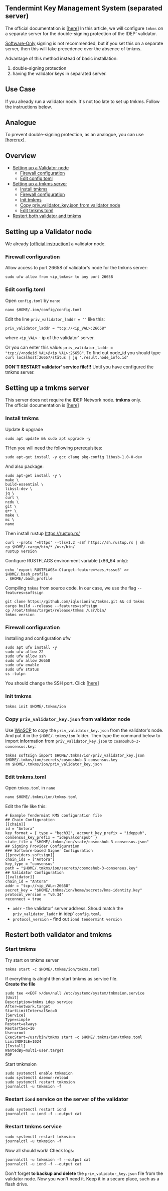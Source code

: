 ## Tendermint Key Management System (separated server)
The official documentation is [[here](https://github.com/iqlusioninc/tmkms#tendermint-kms-)]
In this article, we will configure `tmkms` on a separate server for the double-signing protection of the IDEP' validator.

[Software-Only](https://github.com/iqlusioninc/tmkms#software-only-not-recommended) signing is not recommended, but 
if you set this on a separate server, then this will take precedence over the absence of tmkms.  

Advantage of this method instead of basic installation: 
1) double-signing protection 
2) having the validator keys in separated server.  
## Use Case
If you already run a validator node. It's not too late to set up tmkms. Follow the instructions below.
## Analogue
To prevent double-signing protection, as an analogue, you can use [[horcrux](https://github.com/strangelove-ventures/horcrux)]. 
## Overview
- [Setting up a Validator node](https://github.com/AlexToTheSun/Validator_Activity/blob/main/Mainnet-Guides/IPED/tmkms.md#setting-up-a-validator-node)
  - [Firewall configuration](https://github.com/AlexToTheSun/Validator_Activity/blob/main/Mainnet-Guides/IPED/tmkms.md#firewall-configuration)
  - [Edit config.toml](https://github.com/AlexToTheSun/Validator_Activity/blob/main/Mainnet-Guides/IPED/tmkms.md#edit-configtoml)
- [Setting up a tmkms server](https://github.com/AlexToTheSun/Validator_Activity/blob/main/Mainnet-Guides/IPED/tmkms.md#setting-up-a-tmkms-server)
  - [Install tmkms](https://github.com/AlexToTheSun/Validator_Activity/blob/main/Mainnet-Guides/IPED/tmkms.md#install-tmkms)
  - [Firewall configuration](https://github.com/AlexToTheSun/Validator_Activity/blob/main/Mainnet-Guides/IPED/tmkms.md#firewall-configuration-1)
  - [Init tmkms](https://github.com/AlexToTheSun/Validator_Activity/blob/main/Mainnet-Guides/IPED/tmkms.md#init-tmkms)
  - [Copy priv_validator_key.json from validator node](https://github.com/AlexToTheSun/Validator_Activity/blob/main/Mainnet-Guides/IPED/tmkms.md#copy-priv_validator_keyjson-from-validator-node)
  - [Edit tmkms.toml](https://github.com/AlexToTheSun/Validator_Activity/blob/main/Mainnet-Guides/IPED/tmkms.md#edit-tmkmstoml)
- [Restert both validator and tmkms](https://github.com/AlexToTheSun/Validator_Activity/blob/main/Mainnet-Guides/IPED/tmkms.md#restert-both-validator-and-tmkms)

## Setting up a Validator node
We already [[official instruction](https://github.com/AlexToTheSun/Antora#original-launch-docs)] a validator node.
### Firewall configuration
Allow access to port 26658 of validator's node for the tmkms server:
```
sudo ufw allow from <ip_tmkms> to any port 26658
```
### Edit config.toml
Open `config.toml` by `nano`:
```
nano $HOME/.ion/config/config.toml
```
Edit the line `priv_validator_laddr = ""` like this:
```
priv_validator_laddr = "tcp://<ip_VAL>:26658"
```
where `<ip_VAL>` - ip of the validator' server.  

Or you can enter this value: `priv_validator_laddr = "tcp://<nodeid_VAL>@<ip_VAL>:26658"`. To find out node_id you should type `curl localhost:26657/status | jq '.result.node_info.id'`

**DON'T RESTART validator' service file!!!** Until you have configured the tmkms server.

## Setting up a tmkms server
This server does not require the IDEP Network node. **tmkms** only.  
The official documentation is [[here](https://github.com/iqlusioninc/tmkms#tendermint-kms-)]
### Install tmkms
Update & upgrade
```
sudo apt update && sudo apt upgrade -y
```
THen you will need the following prerequisites:
```
sudo apt-get install -y gcc clang pkg-config libusb-1.0-0-dev
```
And also package:
```
sudo apt-get install -y \
make \
build-essential \
libssl-dev \
jq \
curl \
ncdu \
git \
g++ \
make \
mc \
nano
```
Then install rustup  https://rustup.rs/
```
curl --proto '=https' --tlsv1.2 -sSf https://sh.rustup.rs | sh
cp $HOME/.cargo/bin/* /usr/bin/
rustup version
```
Configure RUSTFLAGS environment variable (x86_64 only):
```
echo 'export RUSTFLAGS=-Ctarget-feature=+aes,+ssse3' >> $HOME/.bash_profile
. $HOME/.bash_profile
```
Compiling `tmkms` from source code. In our case, we use the flag `--features=softsign`
```
git clone https://github.com/iqlusioninc/tmkms.git && cd tmkms
cargo build --release --features=softsign
cp /root/tmkms/target/release/tmkms /usr/bin/
tmkms version
```
### Firewall configuration
Installing and configuration ufw
```
sudo apt ufw install -y
sudo ufw allow 22
sudo ufw allow ssh
sudo ufw allow 26658
sudo ufw enable
sudo ufw status
ss -tulpn
```
You should change the SSH port. Click [[here](https://github.com/AlexToTheSun/Validator_Activity/blob/main/Mainnet-Guides/Agoric/Basic-Installation.md#change-the-ssh-port)]  
### Init tmkms
```
tmkms init $HOME/.tmkms/ion
```
### Copy `priv_validator_key.json` from validator node
Use [WinSCP](https://winscp.net/download/WinSCP-5.19.5-Setup.exe) to copy the `priv_validator_key.json` from the validator's node. And put it in the `$HOME/.tmkms/ion` folder.
Then type the command below to import information from `priv_validator_key.json` to `cosmoshub-3-consensus.key`:
```
tmkms softsign import $HOME/.tmkms/ion/priv_validator_key.json $HOME/.tmkms/ion/secrets/cosmoshub-3-consensus.key
rm $HOME/.tmkms/ion/priv_validator_key.json
```
### Edit tmkms.toml
Open `tmkms.toml` in `nano`
```
nano $HOME/.tmkms/ion/tmkms.toml
```
Edit the file like this:
```
# Example Tendermint KMS configuration file
## Chain Configuration
[[chain]]
id = "Antora"
key_format = { type = "bech32", account_key_prefix = "ideppub", consensus_key_prefix = "idepvalconspub" }
state_file = "$HOME/.tmkms/ion/state/cosmoshub-3-consensus.json"
## Signing Provider Configuration
### Software-based Signer Configuration
[[providers.softsign]]
chain_ids = ["Antora"]
key_type = "consensus"
path = "$HOME/.tmkms/ion/secrets/cosmoshub-3-consensus.key"
## Validator Configuration
[[validator]]
chain_id = "Antora"
addr = "tcp://<ip_VAL>:26658"
secret_key = "$HOME/.tmkms/ion/home/secrets/kms-identity.key"
protocol_version = "v0.34"
reconnect = true
```
- `addr` - the validator' server address. Shoud match the `priv_validator_laddr` in idep' `config.toml`.
- `protocol_version` - find out `iond tendermint version`
## Restert both validator and tmkms
### Start tmkms
Try start on tmkms server
```
tmkms start -c $HOME/.tmkms/ion/tmkms.toml
```
If everything is alright then start tmkms as service file.  
**Create the file**
```
sudo tee <<EOF >/dev/null /etc/systemd/system/tmkmsion.service
[Unit]  
Description=tmkms idep service  
After=network.target  
StartLimitIntervalSec=0
[Service]
Type=simple  
Restart=always  
RestartSec=10  
User=root
ExecStart=/usr/bin/tmkms start -c $HOME/.tmkms/ion/tmkms.toml  
LimitNOFILE=1024
[Install]  
WantedBy=multi-user.target
EOF
```
Start tmkmsion
```
sudo systemctl enable tmkmsion
sudo systemctl daemon-reload
sudo systemctl restart tmkmsion
journalctl -u tmkmsion -f
```
### Restart `iond` service on the server of the validator
```
sudo systemctl restart iond
journalctl -u iond -f --output cat
```
### Restart tmkms service
```
sudo systemctl restart tmkmsion
journalctl -u tmkmsion -f
```
Now all should work! Check logs:
```
journalctl -u tmkmsion -f --output cat
journalctl -u iond -f --output cat
```
Don't forget **to backup and delete** the `priv_validator_key.json` file from the validator node. Now you won't need it. Keep it in a secure place, such as a flash drive.
